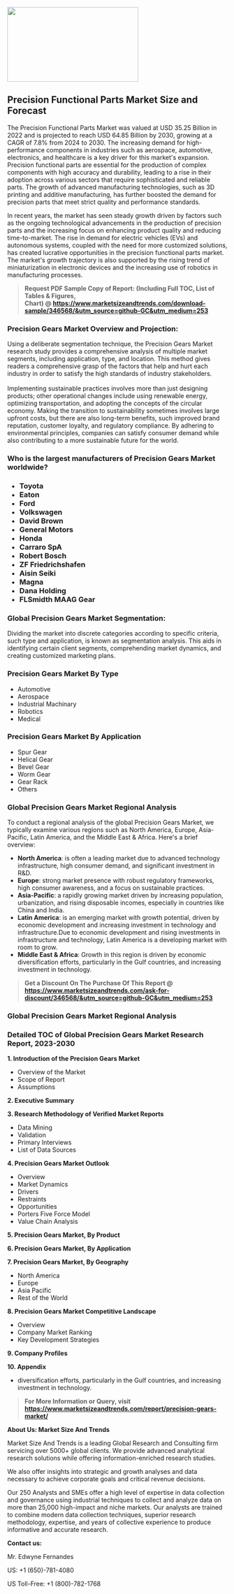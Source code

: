 <p><img class="alignnone size-medium wp-image-20088" src="https://ffe5etoiles.com/wp-content/uploads/2024/12/MST1-300x171.png" alt="" width="300" height="171" /></p><h2>Precision Functional Parts Market Size and Forecast</h2><p>The Precision Functional Parts Market was valued at USD 35.25 Billion in 2022 and is projected to reach USD 64.85 Billion by 2030, growing at a CAGR of 7.8% from 2024 to 2030. The increasing demand for high-performance components in industries such as aerospace, automotive, electronics, and healthcare is a key driver for this market's expansion. Precision functional parts are essential for the production of complex components with high accuracy and durability, leading to a rise in their adoption across various sectors that require sophisticated and reliable parts. The growth of advanced manufacturing technologies, such as 3D printing and additive manufacturing, has further boosted the demand for precision parts that meet strict quality and performance standards.</p><p>In recent years, the market has seen steady growth driven by factors such as the ongoing technological advancements in the production of precision parts and the increasing focus on enhancing product quality and reducing time-to-market. The rise in demand for electric vehicles (EVs) and autonomous systems, coupled with the need for more customized solutions, has created lucrative opportunities in the precision functional parts market. The market's growth trajectory is also supported by the rising trend of miniaturization in electronic devices and the increasing use of robotics in manufacturing processes.</p></p><blockquote id="" class=""><strong>Request PDF Sample Copy of Report: (Including Full TOC, List of Tables &amp; Figures, Chart)&nbsp;@&nbsp;<strong><a href="https://www.marketsizeandtrends.com/download-sample/346568/&utm_source=github-GC&utm_medium=253" target="_blank">https://www.marketsizeandtrends.com/download-sample/346568/&utm_source=github-GC&utm_medium=253</a></strong></strong></blockquote><h3 id="" class="">Precision Gears Market&nbsp;Overview and Projection:</h3><p id="" class="">Using a deliberate segmentation technique, the Precision Gears Market research study provides a comprehensive analysis of multiple market segments, including application, type, and location. This method gives readers a comprehensive grasp of the factors that help and hurt each industry in order to satisfy the high standards of industry stakeholders. <br /> <br />Implementing sustainable practices involves more than just designing products; other operational changes include using renewable energy, optimizing transportation, and adopting the concepts of the circular economy. Making the transition to sustainability sometimes involves large upfront costs, but there are also long-term benefits, such improved brand reputation, customer loyalty, and regulatory compliance. By adhering to environmental principles, companies can satisfy consumer demand while also contributing to a more sustainable future for the world.</p><h3 id="" class="">Who is the largest manufacturers of&nbsp;Precision Gears Market worldwide?</h3><h3 class=""><p><ul><li>Toyota </li><li> Eaton </li><li> Ford </li><li> Volkswagen </li><li> David Brown </li><li> General Motors </li><li> Honda </li><li> Carraro SpA </li><li> Robert Bosch </li><li> ZF Friedrichshafen </li><li> Aisin Seiki </li><li> Magna </li><li> Dana Holding </li><li> FLSmidth MAAG Gear</li></ul></p></h3><h3 id="" class="">Global&nbsp;Precision Gears Market Segmentation:</h3><p id="" class="">Dividing the market into discrete categories according to specific criteria, such type and application, is known as segmentation analysis. This aids in identifying certain client segments, comprehending market dynamics, and creating customized marketing plans.</p><h3 id="" class="">Precision Gears Market&nbsp;By Type</h3><p><p><ul><li>Automotive</li><li> Aerospace</li><li> Industrial Machinary</li><li> Robotics</li><li> Medical</p></li></ul></p></p><h3 id="" class="">Precision Gears Market&nbsp;By Application</h3><p class=""><p><ul><li>Spur Gear</li><li> Helical Gear</li><li> Bevel Gear</li><li> Worm Gear</li><li> Gear Rack</li><li> Others</li></ul></p></p><h3 id="" class="">Global Precision Gears Market Regional Analysis</h3><p id="" class="">To conduct a regional analysis of the global Precision Gears Market, we typically examine various regions such as North America, Europe, Asia-Pacific, Latin America, and the Middle East &amp; Africa. Here's a brief overview:</p><ul><li><strong>North America</strong>: is often a leading market due to advanced technology infrastructure, high consumer demand, and significant investment in R&amp;D.</li><li><strong>Europe</strong>: strong market presence with robust regulatory frameworks, high consumer awareness, and a focus on sustainable practices.</li><li><strong>Asia-Pacific</strong>: a rapidly growing market driven by increasing population, urbanization, and rising disposable incomes, especially in countries like China and India.</li><li><strong>Latin America</strong>: is an emerging market with growth potential, driven by economic development and increasing investment in technology and infrastructure.Due to economic development and rising investments in infrastructure and technology, Latin America is a developing market with room to grow.</li><li><strong>Middle East &amp; Africa</strong>: Growth in this region is driven by economic diversification efforts, particularly in the Gulf countries, and increasing investment in technology.</li></ul><blockquote id="" class=""><strong>Get a Discount On The Purchase Of This Report @ <strong><a href="https://www.marketsizeandtrends.com/ask-for-discount/346568/&utm_source=github-GC&utm_medium=253" target="_blank">https://www.marketsizeandtrends.com/ask-for-discount/346568/&utm_source=github-GC&utm_medium=253</a></strong></strong></blockquote><h3 id="" class="">Global Precision Gears Market Regional Analysis</h3><h3 id="" class="">Detailed TOC of Global Precision Gears Market Research Report, 2023-2030</h3><p id="" class=""><strong>1. Introduction of the Precision Gears Market</strong></p><ul><li>Overview of the Market</li><li>Scope of Report</li><li>Assumptions</li></ul><p id="" class=""><strong>2. Executive Summary</strong></p><p id="" class=""><strong>3. Research Methodology of Verified Market Reports</strong></p><ul><li>Data Mining</li><li>Validation</li><li>Primary Interviews</li><li>List of Data Sources</li></ul><p id="" class=""><strong>4. Precision Gears Market Outlook</strong></p><ul><li>Overview</li><li>Market Dynamics</li><li>Drivers</li><li>Restraints</li><li>Opportunities</li><li>Porters Five Force Model</li><li>Value Chain Analysis</li></ul><p id="" class=""><strong>5. Precision Gears Market, By Product</strong></p><p id="" class=""><strong>6. Precision Gears Market, By Application</strong></p><p id="" class=""><strong>7. Precision Gears Market, By Geography</strong></p><ul><li>North America</li><li>Europe</li><li>Asia Pacific</li><li>Rest of the World</li></ul><p id="" class=""><strong>8. Precision Gears Market Competitive Landscape</strong></p><ul><li>Overview</li><li>Company Market Ranking</li><li>Key Development Strategies</li></ul><p id="" class=""><strong>9. Company Profiles</strong></p><p id="" class=""><strong>10. Appendix</strong></p><ul><li>diversification efforts, particularly in the Gulf countries, and increasing investment in technology.</li></ul><blockquote id="" class=""><strong>For More Information or Query, visit <strong><strong><a href="https://www.marketsizeandtrends.com/report/precision-gears-market/" target="_blank">https://www.marketsizeandtrends.com/report/precision-gears-market/</a></strong></strong></strong></blockquote><p id="" class=""><strong>About Us: Market Size And Trends</strong></p><p id="" class="">Market Size And Trends is a leading Global Research and Consulting firm servicing over 5000+ global clients. We provide advanced analytical research solutions while offering information-enriched research studies.</p><p id="" class="">We also offer insights into strategic and growth analyses and data necessary to achieve corporate goals and critical revenue decisions.</p><p id="" class="">Our 250 Analysts and SMEs offer a high level of expertise in data collection and governance using industrial techniques to collect and analyze data on more than 25,000 high-impact and niche markets. Our analysts are trained to combine modern data collection techniques, superior research methodology, expertise, and years of collective experience to produce informative and accurate research.</p><p id="" class=""><strong>Contact us:</strong></p><p id="" class="">Mr. Edwyne Fernandes</p><p id="" class="">US: +1 (650)-781-4080</p><p id="" class="">US Toll-Free: +1 (800)-782-1768</p>
